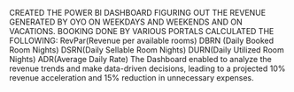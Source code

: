 CREATED THE POWER BI DASHBOARD FIGURING OUT THE REVENUE GENERATED BY OYO ON WEEKDAYS AND WEEKENDS AND ON VACATIONS.
BOOKING DONE BY VARIOUS PORTALS
CALCULATED THE FOLLOWING:
RevPar(Revenue per available rooms)
DBRN (Daily Booked Room Nights)
DSRN(Daily Sellable Room Nights) 
DURN(Daily Utilized Room Nights) 
ADR(Average Daily Rate)
The Dashboard enabled to analyze the revenue trends and make data-driven decisions, leading 
to a projected 10% revenue acceleration and 15% reduction in unnecessary expenses.

